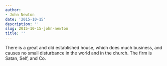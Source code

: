```yaml
---
author:
- John Newton
date: '2015-10-15'
description: ''
slug: 2015-10-15-john-newton
title: ''
---
```

There is a great and old established house, which does much business, and causes no small disturbance in the world and in the church. The firm is Satan, Self, and Co.



